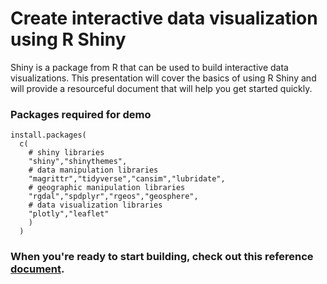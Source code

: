 # Create interactive data visualization using R Shiny

Shiny is a package from R that can be used to build interactive data visualizations. 
This presentation will cover the basics of using R Shiny and will provide a resourceful document that will help you get started quickly. 

### Packages required for demo

```
install.packages(
  c(
    # shiny libraries
    "shiny","shinythemes",
    # data manipulation libraries
    "magrittr","tidyverse","cansim","lubridate",
    # geographic manipulation libraries
    "rgdal","spdplyr","rgeos","geosphere",
    # data visualization libraries
    "plotly","leaflet"
    )
  )
```


### When you're ready to start building, check out this reference [document](https://github.com/cuddjim/candev_shiny/blob/master/Ref%20doc.docx). 

